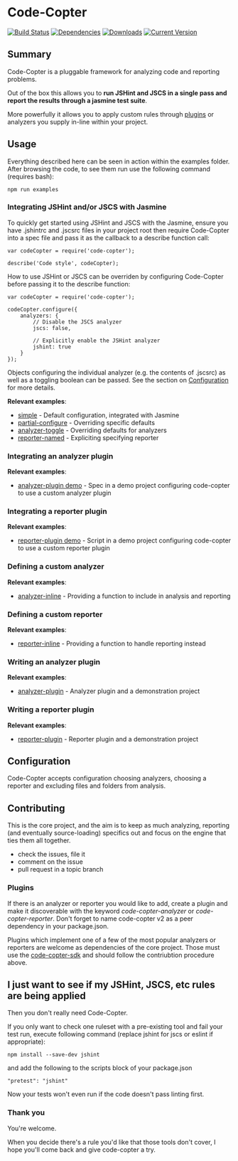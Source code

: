 # Code-Copter

[![Build Status](https://travis-ci.org/jtheriault/code-copter.svg)](https://travis-ci.org/jtheriault/code-copter)
[![Dependencies](https://david-dm.org/jtheriault/code-copter.svg)](https://david-dm.org/jtheriault/code-copter)
[![Downloads](https://img.shields.io/npm/dt/code-copter.svg)](https://npmjs.com/package/code-copter)
[![Current Version](https://img.shields.io/npm/v/code-copter.svg)](https://npmjs.com/package/code-copter)

## Summary
Code-Copter is a pluggable framework for analyzing code and reporting problems.

Out of the box this allows you to **run JSHint and JSCS in a single pass and report the results through a jasmine test suite**.

More powerfully it allows you to apply custom rules through [plugins](https://npmjs.com/search?q=code-copter-analyzer) or analyzers you supply in-line within your project.

## Usage
Everything described here can be seen in action within the examples folder. 
After browsing the code, to see them run use the following command (requires bash):

    npm run examples

### Integrating JSHint and/or JSCS with Jasmine

To quickly get started using JSHint and JSCS with the Jasmine, ensure you have
.jshintrc and .jscsrc files in your project root then require Code-Copter into 
a spec file and pass it as the callback to a describe function call:

    var codeCopter = require('code-copter');

    describe('Code style', codeCopter);

How to use JSHint or JSCS can be overriden by configuring Code-Copter before 
passing it to the describe function:

    var codeCopter = require('code-copter');

    codeCopter.configure({
        analyzers: {
            // Disable the JSCS analyzer
            jscs: false,

            // Explicitly enable the JSHint analyzer
            jshint: true
        }
    });

Objects configuring the individual analyzer (e.g. the contents of .jscsrc) as
well as a toggling boolean can be passed.  See the section on 
[Configuration](#Configuration) for more details.

**Relevant examples**:

* [simple](examples/simple.spec.js) - Default configuration, integrated with Jasmine
* [partial-configure](examples/partial-configure.spec.js) - Overriding specific defaults
* [analyzer-toggle](examples/analyzer-toggle.spec.js) - Overriding defaults for analyzers
* [reporter-named](examples/reporter-named.spec.js) - Expliciting specifying reporter


### Integrating an analyzer plugin

**Relevant examples**:

* [analyzer-plugin demo](examples/analyzer-plugin/spec/quality.spec.js) - Spec in a demo project configuring code-copter to use a custom analyzer plugin

### Integrating a reporter plugin

**Relevant examples**:

* [reporter-plugin demo](examples/reporter-plugin/scripts/code-copter.js) - Script in a demo project configuring code-copter to use a custom reporter plugin

### Defining a custom analyzer

**Relevant examples**:

* [analyzer-inline](examples/analyzer-inline.spec.js) - Providing a function to include in analysis and reporting

### Defining a custom reporter

**Relevant examples**:

* [reporter-inline](examples/reporter-inline.spec.js) - Providing a function to handle reporting instead

### Writing an analyzer plugin

**Relevant examples**:

* [analyzer-plugin](examples/analyzer-plugin/README.md) - Analyzer plugin and a demonstration project

### Writing a reporter plugin

**Relevant examples**:

* [reporter-plugin](examples/reporter-plugin/README.md) - Reporter plugin and a demonstration project

## Configuration

Code-Copter accepts configuration choosing analyzers, choosing a reporter and
excluding files and folders from analysis.

## Contributing

This is the core project, and the aim is to keep as much analyzing, reporting 
(and eventually source-loading) specifics out and focus on the engine that ties
them all together.

* check the issues, file it
* comment on the issue
* pull request in a topic branch

### Plugins

If there is an analyzer or reporter you would like to add, create a plugin
and make it discoverable with the keyword *code-copter-analyzer* or 
*code-copter-reporter*.  Don't forget to name code-copter v2 as a peer
dependency in your package.json.

Plugins which implement one of a few of the most popular analyzers or reporters
are welcome as dependencies of the core project. Those must use the
[code-copter-sdk](https://github.com/jtheriault/code-copter-sdk) and should
follow the contriubtion procedure above.

## I just want to see if my JSHint, JSCS, etc rules are being applied

Then you don't really need Code-Copter.

If you only want to check one ruleset with a pre-existing tool and fail your
test run, execute following command (replace jshint for jscs or eslint if
appropriate):

    npm install --save-dev jshint
    
and add the following to the scripts block of your package.json

    "pretest": "jshint"

Now your tests won't even run if the code doesn't pass linting first.

### Thank you

You're welcome.

When you decide there's a rule you'd like that those tools don't cover, I hope
you'll come back and give code-copter a try.
 
